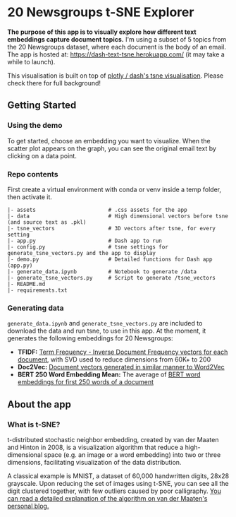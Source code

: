 # 20 Newsgroups t-SNE Explorer
**The purpose of this app is to visually explore how different text embeddings capture document topics.**  I'm using a subset of 5 topics from the 20 Newsgroups dataset, where each document is the body of an email.  The app is hosted at: https://dash-text-tsne.herokuapp.com/ (it may take a while to launch).

This visualisation is built on top of [plotly / dash's tsne visualisation](https://github.com/plotly/dash-tsne).  Please check there for full background!


## Getting Started
### Using the demo
To get started, choose an embedding you want to visualize. When the scatter plot appears on the graph, you can see the original email text by clicking on a data point. 


### Repo contents

First create a virtual environment with conda or venv inside a temp folder, then activate it.

```
|- assets                       # .css assets for the app
|- data                         # High dimensional vectors before tsne (and source text as .pkl) 
|- tsne_vectors                 # 3D vectors after tsne, for every setting 
|- app.py                       # Dash app to run
|- config.py                    # tsne settings for generate_tsne_vectors.py and the app to display
|- demo.py                      # Detailed functions for Dash app (app.py)
|- generate_data.ipynb          # Notebook to generate /data 
|- generate_tsne_vectors.py     # Script to generate /tsne_vectors
|- README.md
|- requirements.txt
```

### Generating data
`generate_data.ipynb` and `generate_tsne_vectors.py` are included to download the data and run tsne, to use in this app.  At the moment, it generates the following embeddings for 20 Newsgroups:
* __TFIDF:__ [Term Frequency - Inverse Document Frequency vectors for each document](http://blog.christianperone.com/2011/10/machine-learning-text-feature-extraction-tf-idf-part-ii/), with SVD used to reduce dimensions from 60K+ to 200
* __Doc2Vec:__ [Document vectors generated in similar manner to Word2Vec](https://radimrehurek.com/gensim/models/doc2vec.html)
* __BERT 250 Word Embedding Mean:__ The average of [BERT word embeddings for first 250 words of a document](https://github.com/hanxiao/bert-as-service)


## About the app
### What is t-SNE?
t-distributed stochastic neighbor embedding, created by van der Maaten and Hinton in 2008, is a visualization algorithm that reduce a high-dimensional space (e.g. an image or a word embedding) into two or three dimensions, facilitating visualization of the data distribution. 

A classical example is MNIST, a dataset of 60,000 handwritten digits, 28x28 grayscale. Upon reducing the set of images using t-SNE, you can see all the digit clustered together, with few outliers caused by poor calligraphy. [You can read a detailed explanation of the algorithm on van der Maaten's personal blog.](https://lvdmaaten.github.io/tsne/)
